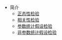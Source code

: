 * 简介
  * [正态性检验](/profile/?id=正态性检验)
  * [相关性检验](/profile/?id=相关性检验)
  * [参数统计假设检验](/profile/?id=参数统计假设检验)
  * [非参数统计假设检验](/profile/?id=非参数统计假设检验)